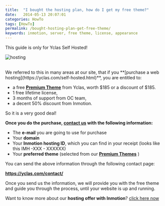 ```yaml
---
title:  "I bought the hosting plan, how do I get my free theme?"
date:   2014-05-13 20:07:01
categories: HowTo
tags: [HowTo]
permalink: /bought-hosting-plan-get-free-theme/
keywords: inmotion, server, free theme, license, appearance
---
```

<div class="alert alert-warning">
<strong><i class="glyphicon glyphicon-warning-sign"></i> </strong> This guide is only for Yclas Self Hosted!
</div>

![hosting](http://open-classifieds.com/wp-content/uploads/2014/05/hosting-1024x524.png)

<br>
We referred to this in many areas at our site, that if you **[purchase a web hosting](https://yclas.com/self-hosted.html)**, you are entitled to:

* a free **[Premium Theme](https://selfhosted.yclas.com/)** from Yclas, worth $185 or a discount of $185.
* 1 free lifetime license,
* 3 months of support from OC team,
* a decent 50% discount from Inmotion.

So it is a very good deal! 

**Once you do the purchase, [contact us](https://yclas.com/contact/) with the following information:**

- The **e-mail** you are going to use for purchase 
- Your **domain** 
- Your **Inmotion hosting ID**, which you can find in your receipt (looks like this IMH -XXX - XXXXXX) 
- Your **preferred theme** (selected from our **[Premium Themes](https://selfhosted.yclas.com/themes)** ) 

You can send the above information through the following contact page: 

**<https://yclas.com/contact/>**

Once you send us the information, we will provide you with the free theme and guide you through the process, until your website is up and running. 

Want to know more about our **hosting offer with Inmotion**? [click here now](https://yclas.com/self-hosted.html)

